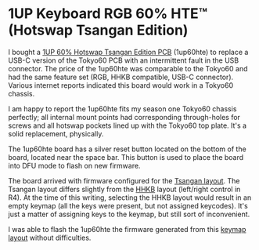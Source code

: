 # 1UP Keyboard RGB 60% HTE™ (Hotswap Tsangan Edition)

I bought a [1UP 60% Hotswap Tsangan Edition PCB][0] (1up60hte) to
replace a USB-C version of the Tokyo60 PCB with an intermittent fault
in the USB connector. The price of the 1up60hte was comparable to the
Tokyo60 and had the same feature set (RGB, HHKB compatible, USB-C
connector). Various internet reports indicated this board would work
in a Tokyo60 chassis.

I am happy to report the 1up60hte fits my season one Tokyo60 chassis
perfectly; all internal mount points had corresponding through-holes
for screws and all hotswap pockets lined up with the Tokyo60 top
plate. It's a solid replacement, physically. 

The 1up60hte board has a silver reset button located on the bottom
of the board, located near the space bar. This button is used to
place the board into DFU mode to flash on new firmware. 

The board arrived with firmware configured for the [Tsangan layout][1].
The Tsangan layout differs slightly from the [HHKB][2] layout 
(left/right control in R4). At the time of this writing, selecting
the HHKB layout would result in an empty keymap (all the keys were present,
but not assigned keycodes). It's just a matter of assigning keys to the
keymap, but still sort of inconvenient.

I was able to flash the 1up60hte the firmware generated from this
[keymap layout][3] without difficulties.


[0]: https://www.1upkeyboards.com/shop/controllers/1up-rgb-60-pcb-hte/
[1]: https://config.qmk.fm/#/1upkeyboards/1up60hte/LAYOUT_tsangan
[2]: https://config.qmk.fm/#/1upkeyboards/1up60hte/LAYOUT_60_hhkb
[3]: https://github.com/JnyJny/tokyo60_keymap/blob/master/firmware/1up60hte_keymap.json

